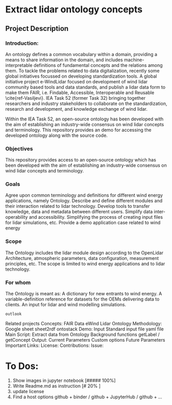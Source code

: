 # Extract lidar ontology concepts

## Project Description
### Introduction:

An ontology defines a common vocabulary within a domain, providing a means to share information in the domain, and includes machine-interpretable definitions of fundamental concepts and the relations among them. To tackle the problems related to data digitalization, recently some global initiatives focussed on developing standardization tools. A global initiative project e-WindLidar focused on development of wind lidar community based tools and data standards, and publish a lidar data form to make them FAIR, i.e. Findable, Accessible, Interoperable and Reusable \cite{ref-Vasiljevi}. IEA Task 52 (former Task 32) bringing together researchers and industry stakeholders to collaborate on the standardization, research and development, and knowledge exchange of wind lidar. 

Within the IEA Task 52, an open-source ontology has been developed with the aim of establishing an industry-wide consensus on wind lidar concepts and terminology. This repository provides an demo for accessing the developed ontology along with the source code.

### Objectives
This repository provides access to an open-source ontology which has been developed with the aim of establishing an industry-wide consensus on wind lidar concepts and terminology.

### Goals
Agree upon common terminology and definitions for different wind energy applications, namely Ontology.
Describe and define different modules and their interaction related to lidar technology.
Develop tools to transfer knowledge, data and metadata between different users.
Simplify data inter-operability and accessibility.
Simplifying the process of creating input files for lidar simulations, etc.
Provide a demo application case related to wind energy

### Scope
The Ontology includes the lidar module design according to the OpenLidar Architecture, atmospheric parameters, data configuration, measurement principles, etc. The scope is limited to wind energy applications and to lidar technology. 

### For whom
The Ontology is meant as:
A dictionary for new entrants to wind energy.
A variable-definition reference for datasets for the OEMs delivering data to clients.
An input for lidar and wind modelling simulations.

    outlook
Related projects
Concepts:
    FAIR Data
    eWind Lidar
    Ontology
Methodology:
    Google sheet
    sheet2rdf
    ontostack
Demo:
    Input
        Standard input file yaml file
    Main Script:
        Extract data from Ontology
    Background
        functions getLabel / getConcept
    Output:
        Current Parameters
        Custom options
        Future Parameters
Important Links:
License:
Contributions:
Issue:
# To Dos: 
1) Show images in jupyter notebook [##### 100%]
2) Write Readme.md as instruction [# 20% ]
3) update license
4) Find a host options github + binder / github + JupyterHub / github + ...
